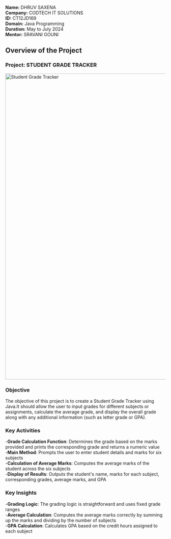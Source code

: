 **Name:** DHRUV SAXENA  
**Company:** CODTECH IT SOLUTIONS  
**ID:** CT12JD169  
**Domain:** Java Programming  
**Duration:** May to July 2024  
**Mentor:** SRAVANI GOUNI  


## Overview of the Project

### Project: STUDENT GRADE TRACKER

<img width="959" alt="Student Grade Tracker" src="https://github.com/user-attachments/assets/8550c0bf-ec73-4890-9b41-39610ee58eae">




### Objective
The objective of this project is to create a Student Grade Tracker using Java.It should allow the user to input grades for different subjects or assignments, calculate the average grade, and display the overall grade along with any additional information (such as letter grade or GPA).

### Key Activities
-**Grade Calculation Function**: Determines the grade based on the marks provided and prints the corresponding grade and returns a numeric value    
-**Main Method**: Prompts the user to enter student details and marks for six subjects  
-**Calculation of Average Marks**: Computes the average marks of the student across the six subjects  
-**Display of Results**: Outputs the student's name, marks for each subject, corresponding grades, average marks, and GPA  

### Key Insights
-**Grading Logic**: The grading logic is straightforward and uses fixed grade ranges  
-**Average Calculation**: Computes the average marks correctly by summing up the marks and dividing by the number of subjects  
-**GPA Calculation**: Calculates GPA based on the credit hours assigned to each subject    
